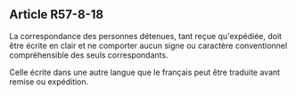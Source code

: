 Article R57-8-18
----
La correspondance des personnes détenues, tant reçue qu'expédiée, doit être
écrite en clair et ne comporter aucun signe ou caractère conventionnel
compréhensible des seuls correspondants.

Celle écrite dans une autre langue que le français peut être traduite avant
remise ou expédition.
